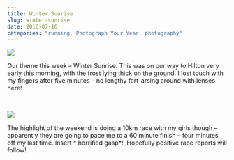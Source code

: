 ```yaml
---
title: Winter Sunrise
slug: winter-sunrise
date: 2016-07-16
categories: "running, Photograph Your Year, photography"
---
```


<p><img src="http://res.cloudinary.com/dy6grlu8z/image/upload/v1558841838/eevtr2njjenqv4kilj7z.jpg"/></p>
<p>Our theme this week – Winter Sunrise. This was on our way to Hilton very early this morning, with the frost lying thick on the ground. I lost touch with my fingers after five minutes – no lengthy fart-arsing around with lenses here!</p>
<p> </p>
<p><img src="http://res.cloudinary.com/dy6grlu8z/image/upload/v1558841839/zesslbt7g30u3iukmdrt.jpg"/></p>
<p>The highlight of the weekend is doing a 10km race with my girls though – apparently they are going to pace me to a 60 minute finish – four minutes off my last time. Insert * horrified gasp*!  Hopefully positive race reports will follow!</p>
<p> </p>


